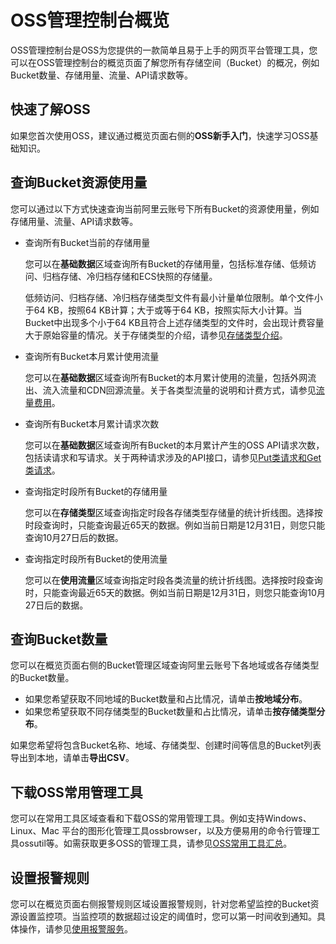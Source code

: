 # OSS管理控制台概览

OSS管理控制台是OSS为您提供的一款简单且易于上手的网页平台管理工具，您可以在OSS管理控制台的概览页面了解您所有存储空间（Bucket）的概况，例如Bucket数量、存储用量、流量、API请求数等。

## 快速了解OSS

如果您首次使用OSS，建议通过概览页面右侧的**OSS新手入门**，快速学习OSS基础知识。

## 查询Bucket资源使用量

您可以通过以下方式快速查询当前阿里云账号下所有Bucket的资源使用量，例如存储用量、流量、API请求数等。

-   查询所有Bucket当前的存储用量

    您可以在**基础数据**区域查询所有Bucket的存储用量，包括标准存储、低频访问、归档存储、冷归档存储和ECS快照的存储量。

    低频访问、归档存储、冷归档存储类型文件有最小计量单位限制。单个文件小于64 KB，按照64 KB计算；大于或等于64 KB，按照实际大小计算。当Bucket中出现多个小于64 KB且符合上述存储类型的文件时，会出现计费容量大于原始容量的情况。关于存储类型的介绍，请参见[存储类型介绍](/intl.zh-CN/开发指南/存储类型/存储类型介绍.md)。

-   查询所有Bucket本月累计使用流量

    您可以在**基础数据**区域查询所有Bucket的本月累计使用的流量，包括外网流出、流入流量和CDN回源流量。关于各类型流量的说明和计费方式，请参见[流量费用](/intl.zh-CN/计量计费/计量项和计费项/流量费用.md)。

-   查询所有Bucket本月累计请求次数

    您可以在**基础数据**区域查询所有Bucket的本月累计产生的OSS API请求次数，包括读请求和写请求。关于两种请求涉及的API接口，请参见[Put类请求和Get类请求](/intl.zh-CN/控制台用户指南/存储空间管理/用量查询.md)。

-   查询指定时段所有Bucket的存储用量

    您可以在**存储类型**区域查询指定时段各存储类型存储量的统计折线图。选择按时段查询时，只能查询最近65天的数据。例如当前日期是12月31日，则您只能查询10月27日后的数据。

-   查询指定时段所有Bucket的使用流量

    您可以在**使用流量**区域查询指定时段各类流量的统计折线图。选择按时段查询时，只能查询最近65天的数据。例如当前日期是12月31日，则您只能查询10月27日后的数据。


## 查询Bucket数量

您可以在概览页面右侧的Bucket管理区域查询阿里云账号下各地域或各存储类型的Bucket数量。

-   如果您希望获取不同地域的Bucket数量和占比情况，请单击**按地域分布**。
-   如果您希望获取不同存储类型的Bucket数量和占比情况，请单击**按存储类型分布**。

如果您希望将包含Bucket名称、地域、存储类型、创建时间等信息的Bucket列表导出到本地，请单击**导出CSV**。

## 下载OSS常用管理工具

您可以在常用工具区域查看和下载OSS的常用管理工具。例如支持Windows、Linux、Mac 平台的图形化管理工具ossbrowser，以及方便易用的命令行管理工具ossutil等。如需获取更多OSS的管理工具，请参见[OSS常用工具汇总](/intl.zh-CN/常用工具/OSS常用工具汇总.md)。

## 设置报警规则

您可以在概览页面右侧报警规则区域设置报警规则，针对您希望监控的Bucket资源设置监控项。当监控项的数据超过设定的阈值时，您可以第一时间收到通知。具体操作，请参见[使用报警服务](/intl.zh-CN/开发指南/监控服务/使用报警服务.md)。

